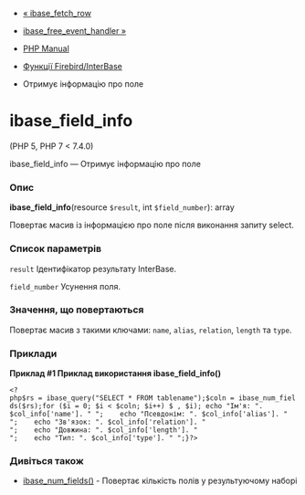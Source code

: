 - [« ibase_fetch_row](function.ibase-fetch-row.md)
- [ibase_free_event_handler »](function.ibase-free-event-handler.md)

- [PHP Manual](index.md)
- [Функції Firebird/InterBase](ref.ibase.md)
- Отримує інформацію про поле

# ibase_field_info

(PHP 5, PHP 7 \< 7.4.0)

ibase_field_info — Отримує інформацію про поле

### Опис

**ibase_field_info**(resource `$result`, int `$field_number`): array

Повертає масив із інформацією про поле після виконання запиту select.

### Список параметрів

`result`
Ідентифікатор результату InterBase.

`field_number`
Усунення поля.

### Значення, що повертаються

Повертає масив з такими ключами: `name`, `alias`, `relation`,
`length` та `type`.

### Приклади

**Приклад #1 Приклад використання **ibase_field_info()****

` <?php$rs = ibase_query("SELECT * FROM tablename");$coln = ibase_num_fields($rs);for ($i = 0; $i < $coln; $i++) $ , $i); echo "Ім'я: ". $col_info['name']. "
";    echo "Псевдонім: ". $col_info['alias']. "
";    echo "Зв'язок: ". $col_info['relation']. "
";    echo "Довжина: ". $col_info['length']. "
";    echo "Тип: ". $col_info['type']. "
";}?> `

### Дивіться також

- [ibase_num_fields()](function.ibase-num-fields.md) - Повертає
кількість полів у результуючому наборі
